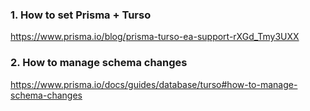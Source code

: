 ### 1. How to set Prisma + Turso

https://www.prisma.io/blog/prisma-turso-ea-support-rXGd_Tmy3UXX

### 2. How to manage schema changes

https://www.prisma.io/docs/guides/database/turso#how-to-manage-schema-changes
